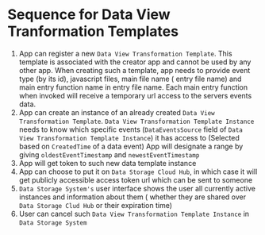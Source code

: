 # Sequence for Data View Tranformation Templates

1. App can register a new `Data View Transformation Template`. This template is associated with the creator app and cannot be used by any other app. When creating such a template, app needs to provide event type (by its id), javascript files, main file name ( entry file name) and main entry function name in entry file name. Each main entry function when invoked will receive a temporary url access to the servers events data.
2. App can create an instance of an already created `Data View Transformation Template`. 
   `Data View Transformation Template Instance` needs to know which specific events (`DataEventsSource` field of `Data View Transformation Template Instance`) it has access to (Selected based on `CreatedTime` of a data event)
   App will designate a range by giving `oldestEventTimestamp` and `newestEventTimestamp`
3. App will get token to such new data template instance
4. App can choose to put it on `Data Storage Cloud Hub`, in which case it will get publicly accessible access token url which can be sent to someone
5. `Data Storage System's` user interface shows the user all currently active instances and information about them ( whether they are shared over `Data Storage Clud Hub` or their expiration time)
6. User can cancel such `Data View Transformation Template Instance` in `Data Storage System`
